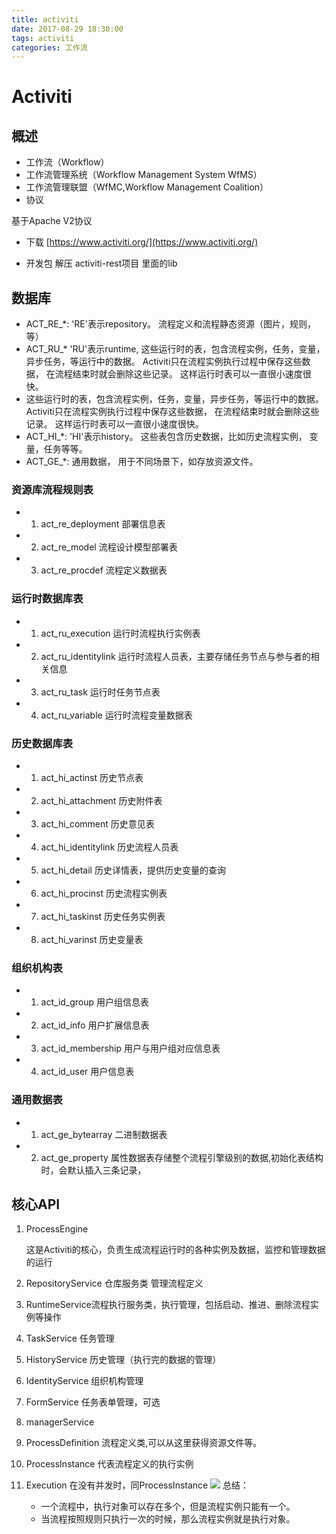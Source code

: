 ```yaml
---
title: activiti
date: 2017-08-29 18:30:00 
tags: activiti
categories: 工作流
---
```


# Activiti #
## 概述 ##
- 工作流（Workflow）
- 工作流管理系统（Workflow Management System WfMS）
- 工作流管理联盟（WfMC,Workflow Management Coalition）
- 协议

基于Apache V2协议
<!--more-->
- 下载
[https://www.activiti.org/](https://www.activiti.org/)

- 开发包
解压 activiti-rest项目 里面的lib

## 数据库 ##
- ACT\_RE_*: 'RE'表示repository。 流程定义和流程静态资源（图片，规则，等）
- ACT\_RU_*   'RU'表示runtime, 这些运行时的表，包含流程实例，任务，变量，异步任务，等运行中的数据。 Activiti只在流程实例执行过程中保存这些数据， 在流程结束时就会删除这些记录。 这样运行时表可以一直很小速度很快。			
-  这些运行时的表，包含流程实例，任务，变量，异步任务，等运行中的数据。 Activiti只在流程实例执行过程中保存这些数据， 在流程结束时就会删除这些记录。 这样运行时表可以一直很小速度很快。
-  ACT\_HI_*: 'HI'表示history。 这些表包含历史数据，比如历史流程实例， 变量，任务等等。
-  ACT\_GE_*: 通用数据， 用于不同场景下，如存放资源文件。
### 资源库流程规则表 ###
- 1)	act\_re_deployment 	部署信息表
- 2)	act\_re_model  		流程设计模型部署表
- 3)	act\_re_procdef  		流程定义数据表

### 运行时数据库表 ###

- 1)	act\_ru_execution		运行时流程执行实例表
- 2)	act\_ru_identitylink		运行时流程人员表，主要存储任务节点与参与者的相关信息
- 3)	act\_ru_task			运行时任务节点表
- 4)	act\_ru_variable		运行时流程变量数据表
### 历史数据库表 ###
- 1)	act_hi_actinst 		历史节点表
- 2)	act_hi_attachment		历史附件表
- 3)	act_hi_comment		历史意见表
- 4)	act_hi_identitylink		历史流程人员表
- 5)	act_hi_detail			历史详情表，提供历史变量的查询
- 6)	act_hi_procinst		历史流程实例表
- 7)	act_hi_taskinst		历史任务实例表
- 8)	act_hi_varinst			历史变量表
### 组织机构表 ###
- 1)	act_id_group		用户组信息表
- 2)	act_id_info			用户扩展信息表
- 3)	act_id_membership	用户与用户组对应信息表
- 4)	act_id_user			用户信息表
### 通用数据表 ###
- 1)	act_ge_bytearray		二进制数据表
- 2)	act_ge_property			属性数据表存储整个流程引擎级别的数据,初始化表结构时，会默认插入三条记录，

## 核心API ##
1. ProcessEngine 

	这是Activiti的核心，负责生成流程运行时的各种实例及数据，监控和管理数据的运行
2. RepositoryService 仓库服务类 管理流程定义
3. RuntimeService流程执行服务类，执行管理，包括启动、推进、删除流程实例等操作
4. TaskService 任务管理
5. HistoryService 历史管理（执行完的数据的管理）
6. IdentityService 组织机构管理
7. FormService 任务表单管理，可选
8. managerService 
6. ProcessDefinition 流程定义类,可以从这里获得资源文件等。
7. ProcessInstance 代表流程定义的执行实例
8. Execution 在没有并发时，同ProcessInstance
![](http://i.imgur.com/jKMJu6o.png)
	总结：
	* 一个流程中，执行对象可以存在多个，但是流程实例只能有一个。
	* 当流程按照规则只执行一次的时候，那么流程实例就是执行对象。















